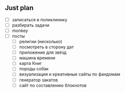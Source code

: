 ## Just plan
- [ ] записаться в поликлинику
- [ ] разбирать задачи
- [ ] monkey
- [ ] посты
	- [ ] религии (несколько)
	- [ ] посмотреть в сторону дат
	- [ ] приложение для звёзд
	- [ ] машина времени
	- [ ] карта Книг
	- [ ] породы собак
	- [ ] визуализация и креативные сайты по фандомам
	- [ ] генератор закатов 
	- [ ] сайт по составлению блокнотов
